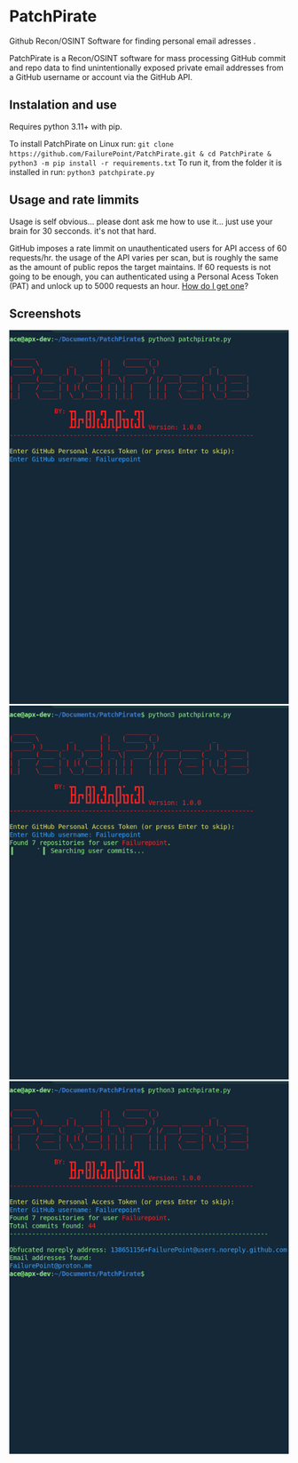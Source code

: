 # PatchPirate
Github Recon/OSINT Software for finding personal email adresses .

PatchPirate is a Recon/OSINT software for mass processing GitHub commit and repo data to find unintentionally exposed private email addresses from a GitHub username or account via the GitHub API.

## Instalation and use
Requires python 3.11+ with pip.

To install PatchPirate on Linux run: `git clone https://github.com/FailurePoint/PatchPirate.git & cd PatchPirate & python3 -m pip install -r requirements.txt`
To run it, from the folder it is installed in run: `python3 patchpirate.py`

## Usage and rate limmits
Usage is self obvious... please dont ask me how to use it... just use your brain for 30 secconds. it's not that hard.

GitHub imposes a rate limmit on unauthenticated users for API access of 60 requests/hr. the usage of the API varies per scan, but is roughly the same as the amount of public repos the target maintains.
If 60 requests is not going to be enough, you can authenticated using a Personal Acess Token (PAT) and unlock up to 5000 requests an hour. [How do I get one](https://www.geeksforgeeks.org/how-to-generate-personal-access-token-in-github/)?

## Screenshots
![Menu](Screenshots/menu.png)
![Hunting](Screenshots/hunting.png)
![Found](Screenshots/found.png)





